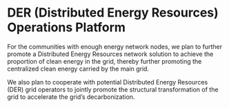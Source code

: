 # DER (Distributed Energy Resources) Operations Platform

For the communities with enough energy network nodes, we plan to further promote a Distributed Energy Resources network solution to achieve the proportion of clean energy in the grid, thereby further promoting the centralized clean energy carried by the main grid.

We also plan to cooperate with potential Distributed Energy Resources (DER) grid operators to jointly promote the structural transformation of the grid to accelerate the grid’s decarbonization.
